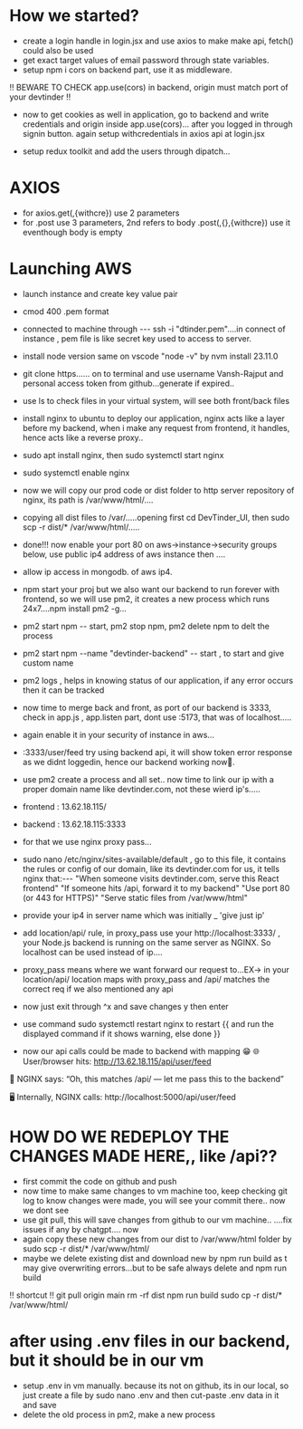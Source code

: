 # How we started?

- create a login handle in login.jsx and use axios to make make api, fetch() could also be used
- get exact target values of email password through state variables.
- setup npm i cors on backend part, use it as middleware.

‼️ BEWARE TO CHECK app.use(cors) in backend, origin must match port of your devtinder ‼️

- now to get cookies as well in application, go to backend and write credentials and origin inside app.use(cors)...
  after you logged in through signin button.
  again setup withcredentials in axios api at login.jsx

- setup redux toolkit and add the users through dipatch...


# AXIOS
- for axios.get(,{withcre}) use 2 parameters
- for .post use 3 parameters, 2nd refers to body .post(,{},{withcre})  use it eventhough body is empty


# Launching AWS
- launch instance and create key value pair
- cmod 400 .pem format
- connected to machine through ---  ssh -i "dtinder.pem"....in connect of instance , pem file is like secret key used to access to server.
- install node version same on vscode "node -v" by nvm install 23.11.0
- git clone https...... on to terminal and use username Vansh-Rajput and personal access token from github...generate if expired..
- use ls to check files in your virtual system, will see both front/back files

- install nginx to ubuntu to deploy our application, nginx acts like a layer before my backend, when i make any request from frontend, it handles, hence acts like a reverse proxy..
- sudo apt install nginx,  then sudo systemctl start nginx
- sudo systemctl enable nginx
- now we will copy our prod code or dist folder to http server repository of nginx, its path is /var/www/html/....
- copying all dist files to /var/.....opening first cd DevTinder_UI, then  sudo scp -r dist/* /var/www/html/.....
- done!!! now enable your port 80 on aws->instance->security groups below, use public ip4 address of aws instance then ....


- allow ip access in mongodb. of aws ip4.
- npm start your proj but we also want our backend to run forever with frontend, so we will use pm2, it creates a new process which runs 24x7....npm install pm2 -g...

- pm2 start npm -- start, pm2 stop npm, pm2 delete npm to delt the process
- pm2 start npm --name "devtinder-backend" -- start , to start and give custom name
- pm2 logs , helps in knowing status of our application, if any error occurs then it can be tracked 

- now time to merge back and front, as port of our backend is 3333, check in app.js , app.listen part, dont use :5173, that was of localhost.....

- again enable it in your security of instance in aws...
- <ip4 port>:3333/user/feed try using backend api, it will show token error response as we didnt loggedin, hence our backend working now💪.
- use pm2 create a process and all set.. now time to link our ip with a proper domain name like devtinder.com, not these wierd ip's.....

- frontend : 13.62.18.115/
- backend : 13.62.18.115:3333
- for that we use nginx proxy pass...



- sudo nano /etc/nginx/sites-available/default , go to this file, it contains the rules or config of our domain, like its devtinder.com for us, it tells nginx that:---
"When someone visits devtinder.com, serve this React frontend"
"If someone hits /api, forward it to my backend"
"Use port 80 (or 443 for HTTPS)"
"Serve static files from /var/www/html"

- provide your ip4 in server name which was initially _       'give just ip'
- add location/api/ rule, in proxy_pass use your http://localhost:3333/ , your Node.js backend is running on the same server as NGINX. So localhost can be used instead of ip....
- proxy_pass means where we want forward our request to...EX-> in your location/api/ location maps with proxy_pass and /api/ matches the correct req if we also mentioned any api

- now just exit through ^x and save changes y then enter
- use command sudo systemctl restart nginx to restart {{ and run the displayed command if it shows warning, else done }}


- now our api calls could be made to backend with mapping 😁
🌐 User/browser hits:
http://13.62.18.115/api/user/feed

🔄 NGINX says:
“Oh, this matches /api/ — let me pass this to the backend”

🖥️ Internally, NGINX calls:
http://localhost:5000/api/user/feed




# HOW DO WE REDEPLOY THE CHANGES MADE HERE,, like /api??
- first commit the code on github and push
- now time to make same changes to vm machine too, keep checking git log to know changes were made, you will see your commit there.. now we dont see
- use git pull, this will save changes from github to our vm machine.. ....fix issues if any by chatgpt....
now 
- again copy these new changes from our dist to /var/www/html folder by  sudo scp -r dist/* /var/www/html/
- maybe we delete existing dist and download new by npm run build as t may give overwriting errors...but to be safe always delete and npm  run build

‼️ shortcut ‼️
git pull origin main
rm -rf dist
npm run build
sudo cp -r dist/* /var/www/html/


# after using .env files in our backend, but it should be in our vm
- setup .env in vm manually. because its not on github, its in our local, so just create a file by sudo nano .env and then cut-paste .env data in it and save
- delete the old process in pm2, make a new process
